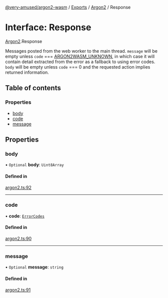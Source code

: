 [@very-amused/argon2-wasm](../README.md) / [Exports](../modules.md) / [Argon2](../modules/Argon2.md) / Response

# Interface: Response

[Argon2](../modules/Argon2.md).Response

Messages posted from the web worker to the main thread.
`message` will be empty unless `code` === [ARGON2WASM_UNKNOWN](../enums/Argon2.ErrorCodes.md#argon2wasm_unknown),
in which case it will contain detail extracted from the error as a fallback to using error codes.
`body` will be empty unless `code` === 0 and the requested action implies returned information.

## Table of contents

### Properties

- [body](Argon2.Response.md#body)
- [code](Argon2.Response.md#code)
- [message](Argon2.Response.md#message)

## Properties

### body

• `Optional` **body**: `Uint8Array`

#### Defined in

[argon2.ts:92](https://github.com/very-amused/argon2-wasm/blob/123f4be/src/argon2.ts#L92)

___

### code

• **code**: [`ErrorCodes`](../enums/Argon2.ErrorCodes.md)

#### Defined in

[argon2.ts:90](https://github.com/very-amused/argon2-wasm/blob/123f4be/src/argon2.ts#L90)

___

### message

• `Optional` **message**: `string`

#### Defined in

[argon2.ts:91](https://github.com/very-amused/argon2-wasm/blob/123f4be/src/argon2.ts#L91)
